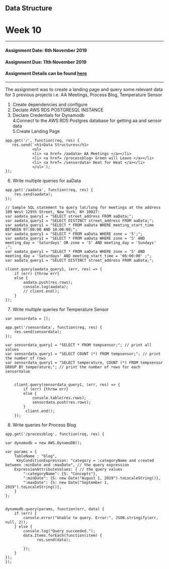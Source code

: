 ## Data Structure
# Week 10
---------------------------------------------------
#### Assignment Date: 6th November 2019<br/>
#### Assignment Due: 11th November 2019 <br/>
#### Assignment Details can be found [here](https://github.com/visualizedata/data-structures/tree/master/weekly_assignment_10) <br/>
--------------------------------------------------
The assignment was to create a landing page and query some relevant data for 3 previous projects i.e. AA Meetings, Process Blog, Temperature Sensor <br/>

1. Create dependencies and configure <br/>
2. Declate AWS RDS POSTGRESQL INSTANCE <br/>
3. Declare Credentials for Dynamodb <br/>
4.Connect to the AWS RDS Postgres database for getting aa and sensor data <br/>
5.Create Landing Page <br/>
```
app.get('/', function(req, res) {
   res.send(`<h1>Data Structures</h1>
            <ul>
            <li> <a href= /aadata> AA Meetings </a></li>
            <li> <a href= /processblog> Green will Leave </a></li>
            <li> <a href= /sensordata> Heat for Heat </a></li>
            </ul>`);
});
```
6. Write multiple queries for aaData <br/>
```
app.get('/aadata', function(req, res) {
    res.send(aadata);
});

// Sample SQL statement to query lat/long for meetings at the address 109 West 129th Street, New York, NY 10027:
var aadata_query1 = "SELECT street_address FROM aaData;";
var aadata_query1 = "SELECT DISTINCT street_address FROM aaData;";
var aadata_query1 = "SELECT * FROM aaData WHERE meeting_start_time  BETWEEN 07:00:00 AND 10:00:00;";
var aadata_query1 = "SELECT * FROM aaData WHERE zone = '5';";
var aadata_query1 = "SELECT * FROM aaData WHERE zone = '5' AND meeting_day = 'Saturdays' OR zone = '5' AND meeting_day = 'Sundays' ;";
var aadata_query1 = "SELECT * FROM aaData WHERE zone = '5' AND meeting_day = 'Saturdays' AND meeting_start_time = '06:00:00' ;";
var aadata_query1 = "SELECT DISTINCT street_address FROM aaData;";

client.query(aadata_query1, (err, res) => {
    if (err) {throw err}
    else {
        aadata.push(res.rows);
        console.log(aadata);
        // client.end();
    }
});
```
7. Write multiple queries for Temperature Sensor<br/>
```
var sensordata = [];

app.get('/sensordata', function(req, res) {
    res.send(sensordata);
});

var sensordata_query1 = "SELECT * FROM tempsensor;"; // print all values
var sensordata_query1 = "SELECT COUNT (*) FROM tempsensor;"; // print the number of rows
var sensordata_query1 = "SELECT temperature, COUNT (*) FROM tempsensor GROUP BY temperature;"; // print the number of rows for each sensorValue


    client.query(sensordata_query1, (err, res) => {
        if (err) {throw err}
        else {
            console.table(res.rows);
            sensordata.push(res.rows);
        }
         client.end();
    });
```
8. Write queries for Process Blog <br/>
```
app.get('/processblog', function(req, res) {

var dynamodb = new AWS.DynamoDB();

var params = {
    TableName : "blog",
     KeyConditionExpression: "category = :categoryName and created between :minDate and :maxDate", // the query expression
    ExpressionAttributeValues: { // the query values
        ":categoryName": {S: "Concepts"},
        ":minDate": {S: new Date("August 1, 2019").toLocaleString()},
        ":maxDate": {S: new Date("September 1, 2019").toLocaleString()},
    }
};


dynamodb.query(params, function(err, data) {
    if (err) {
        console.error("Unable to query. Error:", JSON.stringify(err, null, 2));
    } else {
        console.log("Query succeeded.");
        data.Items.forEach(function(item) {
              res.send(data);

        });
    }
});
});
```
